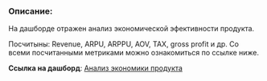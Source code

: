 ### Описание:
На дашборде отражен анализ экономической эфективности продукта. 

Посчитыны: Revenue, ARPU, ARPPU, AOV, TAX, gross profit и др. Со всеми посчитанными метриками можно ознакомиться по ссылке ниже.

**Ссылка на дашборд**: [Анализ экономики продукта](https://redash.public.karpov.courses/dashboards/2972--/ "Ссылка для просмотра Дашборда")
